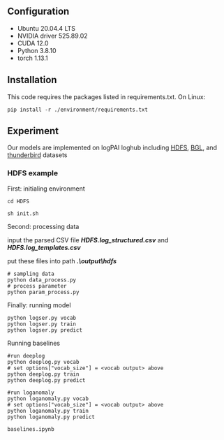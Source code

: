 
## Configuration
- Ubuntu 20.04.4 LTS
- NVIDIA driver 525.89.02 
- CUDA 12.0  
- Python 3.8.10
- torch 1.13.1 

## Installation
This code requires the packages listed in requirements.txt.
On Linux:  
```
pip install -r ./environment/requirements.txt
```

## Experiment
Our models are implemented on logPAI loghub including [HDFS](https://github.com/logpai/loghub/tree/master/HDFS), [BGL](https://github.com/logpai/loghub/tree/master/BGL), and [thunderbird](https://github.com/logpai/loghub/tree/master/Thunderbird) datasets

### HDFS example
First: initialing environment
```shell script
cd HDFS

sh init.sh
```

Second: processing data

input the parsed CSV file ***HDFS.log_structured.csv*** and ***HDFS.log_templates.csv***

put these files into path ***.\output\hdfs***

```shell script
# sampling data
python data_process.py
# process parameter
python param_process.py
```

Finally: running model
```shell script
python logser.py vocab
python logser.py train
python logser.py predict
```

Running baselines
```shell script
#run deeplog
python deeplog.py vocab
# set options["vocab_size"] = <vocab output> above
python deeplog.py train
python deeplog.py predict 

#run loganomaly
python loganomaly.py vocab
# set options["vocab_size"] = <vocab output> above
python loganomaly.py train
python loganomaly.py predict

baselines.ipynb
```

